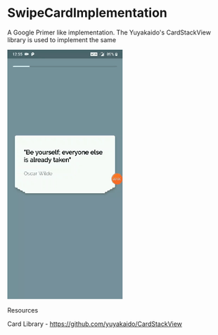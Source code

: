 # SwipeCardImplementation
A Google Primer like implementation. The Yuyakaido's CardStackView library is used to implement the same


![](Demo.gif)


Resources

Card Library - https://github.com/yuyakaido/CardStackView

